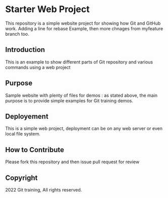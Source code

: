 # Starter Web Project

This repository is a simple website project for showing how Git and GitHub work.
Adding a line for rebase Example, then more chnages from myfeature branch too.

## Introduction
This is an example to show different parts of Git repository and various commands using a web project

## Purpose

Sample website with plenty of files for demos : as stated above, the main purpose is to provide simple examples for Git training demos.

## Deployement
This is a simple web project, deployment can be on any web server or even local file system.

## How to Contribute
Please fork this repository and then issue pull request for review

## Copyright

2022 Git training, All rights reserved.
